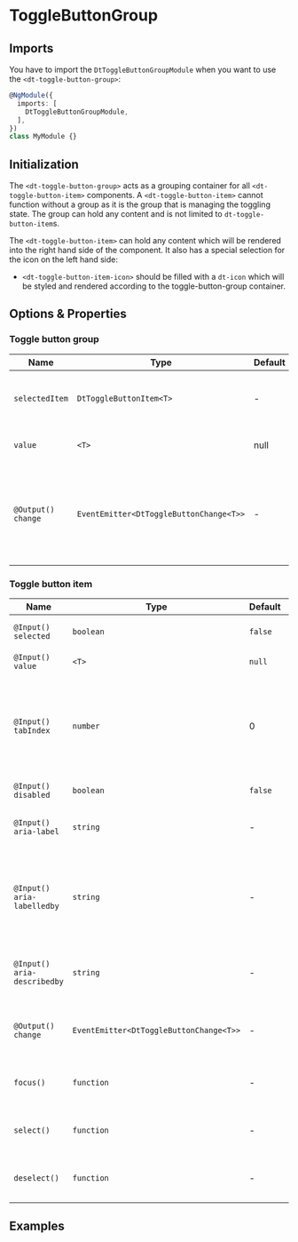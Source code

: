 # ToggleButtonGroup

<docs-source-example example="DefaultToggleButtonExampleComponent"></docs-source-example>

## Imports

You have to import the `DtToggleButtonGroupModule` when you want to use the `<dt-toggle-button-group>`:

```typescript
@NgModule({
  imports: [
    DtToggleButtonGroupModule,
  ],
})
class MyModule {}
```

## Initialization

The `<dt-toggle-button-group>` acts as a grouping container for all `<dt-toggle-button-item>` components. A `<dt-toggle-button-item>` cannot function without a group as it is the group that is managing the toggling state. The group can hold any content and is not limited to `dt-toggle-button-item`s.

The `<dt-toggle-button-item>` can hold any content which will be rendered into the right hand side of the component. It also has a special selection for the icon on the left hand side: 
* `<dt-toggle-button-item-icon>` should be filled with a `dt-icon` which will be styled and rendered according to the toggle-button-group container.

## Options & Properties

### Toggle button group

| Name | Type | Default | Description |
| --- | --- | --- | --- |
| `selectedItem` | `DtToggleButtonItem<T>` | - | Getter to access the currently selected `DtToggleButtonItem<T>` instance or `null` if none is selected. |
| `value` | `<T>` | null | Getter to access the currently selected value. |
| `@Output() change` | `EventEmitter<DtToggleButtonChange<T>>` | - | EventEmitter that fires every time the selection changes. `DtToggleButtonChange` is an interface for the following object signature: `{ source: DtToggleButtonItem<T>, value: T | null, isUserInput: boolean }`. |


### Toggle button item

| Name | Type | Default | Description |
| --- | --- | --- | --- |
| `@Input() selected` | `boolean` | `false` | Whether or not the `DtToggleButtonItem` is selected or not. 
| `@Input() value` | `<T>` | `null` | Value of the `DtToggleButtonItem`. |
| `@Input() tabIndex` | `number` | 0 | Sets the tabIndex of the `DtToggleButtonItem`. If the item is disabled, tabIndex will be set to -1 to remove it from the keyboard navigation. |
| `@Input() disabled` | `boolean` | `false` | Disables the `DtToggleButtonItem`. |
| `@Input() aria-label` | `string` | - | String that will be applied as an aria label on the `DtToggleButtonItem`. | 
| `@Input() aria-labelledby` | `string` | - | One or more DOM element ids that label the `DtToggleButtonItem`. If multiple values are given, please use a space separated list. |
| `@Input() aria-describedby` | `string` | - |  One DOM element id that describe the actions taken by selecting the `DtToggleButtonItem`. |
| `@Output() change` | `EventEmitter<DtToggleButtonChange<T>>` | - | EventEmitter that fires when the selection of the `DtToggleButtonItem` changes. |
| `focus()` | `function` | - | Function to programatically call focus on a `DtToggleButtonItem`. |
| `select()` | `function` | - | Function to programmatically select on a `DtToggleButtonItem`. |
| `deselect()` | `function` | - | Function to programmatically deselect on a `DtToggleButtonItem`. |

## Examples

<docs-source-example example="DynamicItemsToggleButtonExampleComponent"></docs-source-example>
